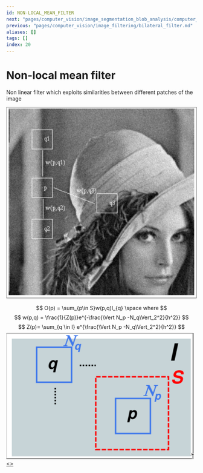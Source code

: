 ```yaml
---
id: NON-LOCAL_MEAN_FILTER
next: "pages/computer_vision/image_segmentation_blob_analysis/computer_vision_industrial_workflow.md"
previous: "pages/computer_vision/image_filtering/bilateral_filter.md"
aliases: []
tags: []
index: 20
---
```


# Non-local mean filter

Non linear filter which exploits similarities between different patches of the image

![](assets/computer_vision/Pasted_image_20240302112646.png)

$$
O(p) = \sum_{p\in S}w(p,q)I_{q} \space where
$$
$$
w(p,q) = \frac{1}{Z(p)}e^{-\frac{\Vert N_p -N_q\Vert_2^2}{h^2}}
$$
$$
Z(p)= \sum_{q \in I} e^{\frac{\Vert N_p -N_q\Vert_2^2}{h^2}}
$$
![](assets/computer_vision/Pasted_image_20240302112706.png)
[<](pages/computer_vision/image_filtering/bilateral_filter.md)[>](pages/computer_vision/image_segmentation_blob_analysis/computer_vision_industrial_workflow.md)
